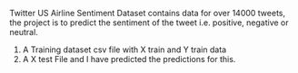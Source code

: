 Twitter US Airline Sentiment Dataset contains data for over 14000 tweets, the project is to predict the sentiment of the tweet i.e. positive, negative or neutral.

1. A Training dataset csv file with X train and Y train data
2. A X test File and I have predicted the predictions for this.
